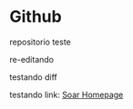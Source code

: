 # Github

repositorio teste

re-editando

testando diff

testando link: [Soar Homepage](http://www.ctio.noao.edu/soar/)
